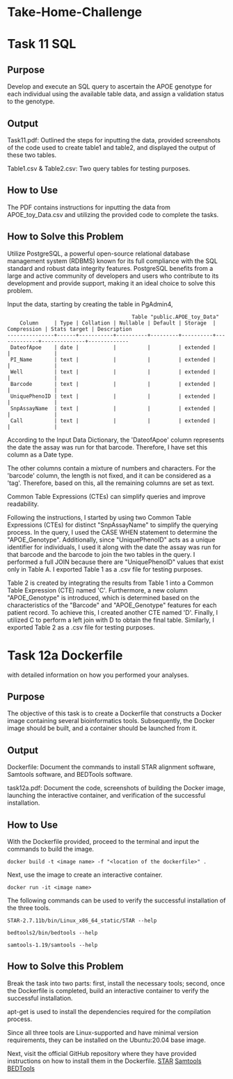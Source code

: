 # Take-Home-Challenge
# Task 11 SQL
## Purpose
Develop and execute an SQL query to ascertain the APOE genotype for each individual using the available table data, and assign a validation status to the genotype.

## Output
Task11.pdf: Outlined the steps for inputting the data, provided screenshots of the code used to create table1 and table2, and displayed the output of these two tables.

Table1.csv & Table2.csv: Two query tables for testing purposes.

## How to Use
The PDF contains instructions for inputting the data from APOE_toy_Data.csv and utilizing the provided code to complete the tasks.

## How to Solve this Problem
Utilize PostgreSQL, a powerful open-source relational database management system (RDBMS) known for its full compliance with the SQL standard and robust data integrity features. PostgreSQL benefits from a large and active community of developers and users who contribute to its development and provide support, making it an ideal choice to solve this problem.

Input the data, starting by creating the table in PgAdmin4,
```
                                        Table "public.APOE_toy_Data"
    Column     | Type | Collation | Nullable | Default | Storage  | Compression | Stats target | Description 
---------------+------+-----------+----------+---------+----------+-------------+--------------+-------------
 DateofApoe    | date |           |          |         | extended |             |              | 
 PI_Name       | text |           |          |         | extended |             |              | 
 Well          | text |           |          |         | extended |             |              | 
 Barcode       | text |           |          |         | extended |             |              | 
 UniquePhenoID | text |           |          |         | extended |             |              | 
 SnpAssayName  | text |           |          |         | extended |             |              | 
 Call          | text |           |          |         | extended |             |              | 
```
According to the Input Data Dictionary, the 'DateofApoe' column represents the date the assay was run for that barcode. Therefore, I have set this column as a Date type.

The other columns contain a mixture of numbers and characters. For the 'barcode' column, the length is not fixed, and it can be considered as a 'tag'. Therefore, based on this, all the remaining columns are set as text.

Common Table Expressions (CTEs) can simplify queries and improve readability.

Following the instructions, I started by using two Common Table Expressions (CTEs) for distinct "SnpAssayName" to simplify the querying process. In the query, I used the CASE WHEN statement to determine the "APOE_Genotype". Additionally, since "UniquePhenoID" acts as a unique identifier for individuals, I used it along with the date the assay was run for that barcode and the barcode to join the two tables in the query. I performed a full JOIN because there are "UniquePhenoID" values that exist only in Table A. I exported Table 1 as a .csv file for testing purposes.

Table 2 is created by integrating the results from Table 1 into a Common Table Expression (CTE) named 'C'. Furthermore, a new column "APOE_Genotype" is introduced, which is determined based on the characteristics of the "Barcode" and "APOE_Genotype" features for each patient record. To achieve this, I created another CTE named 'D'. Finally, I utilized C to perform a left join with D to obtain the final table.
Similarly, I exported Table 2 as a .csv file for testing purposes.

# Task 12a Dockerfile
with detailed information on how you performed your analyses.
## Purpose
The objective of this task is to create a Dockerfile that constructs a Docker image containing several bioinformatics tools. Subsequently, the Docker image should be built, and a container should be launched from it.

## Output
Dockerfile: Document the commands to install STAR alignment software, Samtools software, and BEDTools software.

task12a.pdf: Document the code, screenshots of building the Docker image, launching the interactive container, and verification of the successful installation.

## How to Use
With the Dockerfile provided, proceed to the terminal and input the commands to build the image.

`docker build -t <image name> -f "<location of the dockerfile>" .`

Next, use the image to create an interactive container.

`docker run -it <image name>`

The following commands can be used to verify the successful installation of the three tools.

`STAR-2.7.11b/bin/Linux_x86_64_static/STAR --help`

`bedtools2/bin/bedtools --help`

`samtools-1.19/samtools --help`

## How to Solve this Problem
Break the task into two parts: first, install the necessary tools; second, once the Dockerfile is completed, build an interactive container to verify the successful installation. 

apt-get is used to install the dependencies required for the compilation process.

Since all three tools are Linux-supported and have minimal version requirements, they can be installed on the Ubuntu:20.04 base image. 

Next, visit the official GitHub repository where they have provided instructions on how to install them in the Dockerfile.
[STAR](https://github.com/alexdobin/STAR)
[Samtools](https://github.com/samtools/samtools)
[BEDTools](https://github.com/arq5x/bedtools2)
